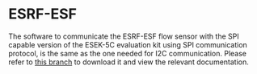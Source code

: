 # ESRF-ESF
The software to communicate the ESRF-ESF flow sensor with the SPI capable version of the ESEK-5C evaluation kit using SPI communication protocol, is the same as the one needed for I2C communication. Please refer to [this branch](https://github.com/esenssys/ESRF-ESF/tree/ESEK-5C-I2C) to download it and view the relevant documentation.
